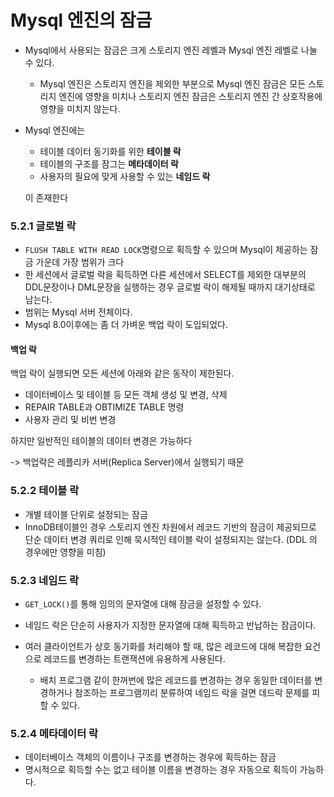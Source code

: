 # Mysql 엔진의 잠금

* Mysql에서 사용되는 잠금은 크게 스토리지 엔진 레벨과 Mysql 엔진 레벨로 나눌 수 있다.

    * Mysql 엔진은 스토리지 엔진을 제외한 부분으로 Mysql 엔진 잠금은 모든 스토리지 엔진에 영향을 미치나 스토리지 엔진 잠금은 스토리지 엔진 간 상호작용에 영향을 미치지 않는다.
* Mysql 엔진에는 

    * 테이블 데이터 동기화를 위한 **테이블 락**
    * 테이블의 구조를 잠그는 **메타데이터 락**
    * 사용자의 필요에 맞게 사용할 수 있는 **네임드 락**

    이 존재한다

### 5.2.1 글로벌 락

* `FLUSH TABLE WITH READ LOCK`명령으로 획득할 수 있으며 Mysql이 제공하는 잠금 가운데 가장 범위가 크다
* 한 세션에서 글로벌 락을 획득하면 다른 세션에서 SELECT를 제외한 대부분의 DDL문장이나 DML문장을 실행하는 경우 글로벌 락이 해제될 때까지 대기상태로 남는다.
* 범위는 Mysql 서버 전체이다.
* Mysql 8.0이후에는 좀 더 가벼운 백업 락이 도입되었다. 

#### 백업 락
백업 락이 실행되면 모든 세션에 아래와 같은 동작이 제한된다.
* 데이터베이스 및 테이블 등 모든 객체 생성 및 변경, 삭제
* REPAIR TABLE과 OBTIMIZE TABLE 명령
* 사용자 관리 및 비번 변경

하지만 일반적인 테이블의 데이터 변경은 가능하다

-> 백업락은 레플리카 서버(Replica Server)에서 실행되기 때문

### 5.2.2 테이블 락
* 개별 테이블 단위로 설정되는 잠금
* InnoDB테이블인 경우 스토리지 엔진 차원에서 레코드 기반의 잠금이 제공되므로 단순 데이터 변경 쿼리로 인해 묵시적인 테이블 락이 설정되지는 않는다. (DDL 의 경우에만 영향을 미침)

### 5.2.3 네임드 락
* `GET_LOCK()`를 통해 임의의 문자열에 대해 잠금을 설정할 수 있다.
* 네임드 락은 단순히 사용자가 지정한 문자열에 대해 획득하고 반납하는 잠금이다.
* 여러 클라이언트가 상호 동기화를 처리해야 할 때, 많은 레코드에 대해 복잡한 요건으로 레코드를 변경하는 트랜잭션에 유용하게 사용된다. 

    * 배치 프로그램 같이 한꺼번에 많은 레코드를 변경하는 경우 동일한 데이터를 변경하거나 참조하는 프로그램끼리 분류하여 네임드 락을 걸면 데드락 문제를 피할 수 있다.

### 5.2.4 메타데이터 락
* 데이터베이스 객체의 이름이나 구조를 변경하는 경우에 획득하는 잠금
* 명시적으로 획득할 수는 없고 테이블 이름을 변경하는 경우 자동으로 획득이 가능하다.

